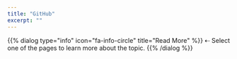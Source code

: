 ```yaml
---
title: "GitHub"
excerpt: ""
---
```

{{% dialog type="info" icon="fa-info-circle" title="Read More" %}}
⇠ Select one of the pages to learn more about the topic.
{{% /dialog %}}
